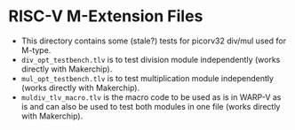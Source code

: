 # RISC-V M-Extension Files

* This directory contains some (stale?) tests for picorv32 div/mul used for M-type.
* `div_opt_testbench.tlv` is to test division module independently (works directly with Makerchip).
* `mul_opt_testbench.tlv` is to test multiplication module independently (works directly with Makerchip).
* `muldiv_tlv_macro.tlv` is the macro code to be used as is in WARP-V as is and can also be used to test both modules in one file (works directly with Makerchip).
